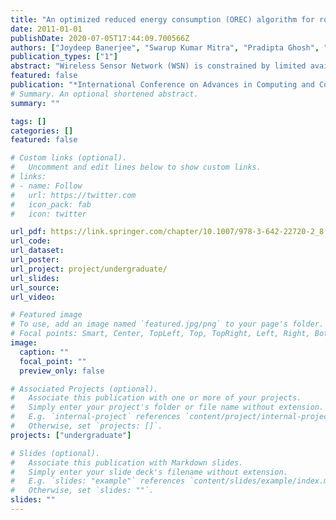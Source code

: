 ```yaml
---
title: "An optimized reduced energy consumption (OREC) algorithm for routing in wireless sensor networks"
date: 2011-01-01
publishDate: 2020-07-05T17:44:09.700566Z
authors: ["Joydeep Banerjee", "Swarup Kumar Mitra", "Pradipta Ghosh", "Mrinal Kanti Naskar"]
publication_types: ["1"]
abstract: "Wireless Sensor Network (WSN) is constrained by limited available energy for data communication. Utilization of energy and enhancing network lifetime is a challenging task for the next generation wireless sensor network. In this paper we have designed an algorithm that performs the routing with low energy consumption. We have experimentally optimized the number of clusters that should be formed for escalating the lifetime of the network with provisions made to include equal number of nodes in each cluster. Our analysis and simulation results show that with realistic radio model we have achieved better load balance than several existing protocols, like LBEERA, HDS, SHORT, PEGASIS, LEACH and BINARY. A suitable node deployment strategy was adopted for ensuring wireless connectivity between each node. Moreover we have made simulations in NS-2 which supports our propositions to a greater extend"
featured: false
publication: "*International Conference on Advances in Computing and Communications*"
# Summary. An optional shortened abstract.
summary: ""

tags: []
categories: []
featured: false

# Custom links (optional).
#   Uncomment and edit lines below to show custom links.
# links:
# - name: Follow
#   url: https://twitter.com
#   icon_pack: fab
#   icon: twitter

url_pdf: https://link.springer.com/chapter/10.1007/978-3-642-22720-2_8
url_code:
url_dataset:
url_poster:
url_project: project/undergraduate/
url_slides:
url_source:
url_video:

# Featured image
# To use, add an image named `featured.jpg/png` to your page's folder. 
# Focal points: Smart, Center, TopLeft, Top, TopRight, Left, Right, BottomLeft, Bottom, BottomRight.
image:
  caption: ""
  focal_point: ""
  preview_only: false

# Associated Projects (optional).
#   Associate this publication with one or more of your projects.
#   Simply enter your project's folder or file name without extension.
#   E.g. `internal-project` references `content/project/internal-project/index.md`.
#   Otherwise, set `projects: []`.
projects: ["undergraduate"]

# Slides (optional).
#   Associate this publication with Markdown slides.
#   Simply enter your slide deck's filename without extension.
#   E.g. `slides: "example"` references `content/slides/example/index.md`.
#   Otherwise, set `slides: ""`.
slides: ""
---
```



